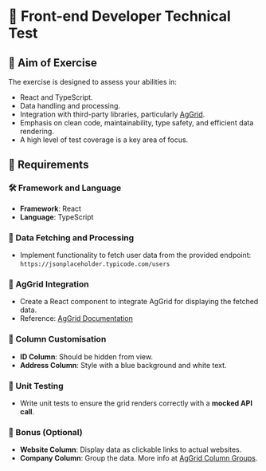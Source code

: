 # 🌟 Front-end Developer Technical Test

## 🎯 Aim of Exercise

The exercise is designed to assess your abilities in:

- React and TypeScript.
- Data handling and processing.
- Integration with third-party libraries, particularly [AgGrid](https://www.ag-grid.com/example/).
- Emphasis on clean code, maintainability, type safety, and efficient data rendering.
- A high level of test coverage is a key area of focus.

## 📝 Requirements

### 🛠️ Framework and Language

- **Framework**: React
- **Language**: TypeScript

### 🔄 Data Fetching and Processing

- Implement functionality to fetch user data from the provided endpoint: `https://jsonplaceholder.typicode.com/users`

### 🤝 AgGrid Integration

- Create a React component to integrate AgGrid for displaying the fetched data.
- Reference: [AgGrid Documentation](https://www.ag-grid.com/react-data-grid/getting-started/)

### 🎨 Column Customisation

- **ID Column**: Should be hidden from view.
- **Address Column**: Style with a blue background and white text.

### 🧪 Unit Testing

- Write unit tests to ensure the grid renders correctly with a **mocked API call**.

### 🌟 Bonus (Optional)

- **Website Column**: Display data as clickable links to actual websites.
- **Company Column**: Group the data. More info at [AgGrid Column Groups](https://www.ag-grid.com/react-data-grid/column-groups/).
